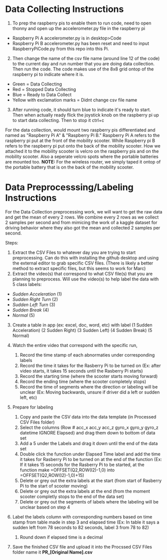 # Data Collecting Instructions

1. To prep the raspberry pis to enable them to run code, need to open thonny and open up the
accelerometer.py file in the raspberry pi

- Raspberry Pi A accelerometer.py is in desktop>Code
- Raspberry Pi B accelerometer.py has been reset and need to input RaspberryPiCode.py from this repo
into this Pi.

2. Then change the name of the csv file name (around line 12 of the code) to the current day and
run number that you are doing data collection. Then run the code. The code makes use of the
8x8 grid ontop of the raspberry pi to indicate where it is.
- Green = Data Collecting
- Red = Stopped Data Collecting
- Blue = Ready to Data Collect
- Yellow with exclamation marks = Didnt change csv file name

3. After running code, it should turn blue to indicate it's ready to start. Then when actually
ready flick the joystick knob on the raspberry pi up to start data collecting. Then to stop it
ctrl+c


For the data collection, would mount two raspberry pis differentiated and named as "Raspberry Pi A"
& "Raspberry Pi B." Raspberry Pi A refers to the raspberry pi put at the front of the mobility scooter. While 
Raspberry pi B refers to the raspberry pi put onto the back of the mobility scooter. How we
attached it to the mobility scooter is velcro on the raspberry pis and on the mobility scooter.
Also a seperate velcro spots where the portable batteries are mounted too. **NOTE:** For the 
wireless router, we simply taped it ontop of the portable battery that is on the back of the
mobility scooter.





# Data Preprocesssing/Labeling Instructions

For the Data Collection preprocessing work, we will want to get the raw data and get the mean of every 2 rows. We combine every 2 rows as we collect 2 samples per second and from mimicing the work of a kaggle dataset for driving behavior where they also got the mean and collected 2 samples per second.

Steps:
1. Extract the CSV Files to whatever day you are trying to start preprocessing. Can do this with installing the github desktop and using the external editor to grab specific CSV files. (There is likely a better method to extract specific files, but this seems to work for Marc)
2. Extract the video(s) that correspond to what CSV file(s) that you are planning to preprocess. Will use the video(s) to help label the data with 5 class labels: 

- *Sudden Acceleration* (1)
- *Sudden Right Turn* (2)
- *Sudden Left Turn* (3)
- *Sudden Break* (4)
- *Normal* (5)

3. Create a table in app (ex: excel, doc, word, etc) with label (1 Sudden Acceleration) (2 Sudden Right) (3 Sudden Left) (4 Sudden Break) (5 Normal) 

4. Watch the entire video that correspond with the specific run, 
    1) Record the time stamp of each abnormaties under corresponding labels
    2) Record the time it takes for the Rasberry Pi to be turned on (Ex: after video starts, it takes 15 seconds until the Rasberry Pi starts)
    3) Record the starting time (where the scooter starts moving forward)
    4) Record the ending time (where the scooter completely stops)
    5) Record the time of segments where the direction or labeling will be unclear (Ex: Moving backwards, unsure if driver did a left or sudden left, etc)

5. Prepare for labeling 
    1) Copy and paste the CSV data into the data template (in Processed CSV Files folder) 
    2) Select the columns (Row #	acc_x	acc_y	acc_z	gyro_x	gyro_y	gyro_z	datetime	IGNORE	Elapsed) and drag them down to bottom of data set
    3) Add a 5 under the Labels and drag it down until the end of the data set
    4) Double click the function under Elapsed Time label and add the time it takes for Rasberry Pi to be turned on at the end of the function (Ex: If it takes 15 seconds for the Rasberry Pi to be started, at the function make =OFFSET(Q2,ROW(I2)-1,0) into =OFFSET(Q2,ROW(I2)-1,0)+15)
    5) Delete or grey out the extra labels at the start (from start of Rasberry Pi to the start of scooter moving) 
    6) Delete or grey out the extra labels at the end (from the moment scooter completly stops to the end of the data set)
    7) Delete or grey out the segments of labels where the labeling will be unclear based on step 4 

6. Label the labels column with corresponding numbers based on time stamp from table made in step 3 and elapsed time (Ex: In table it says a sudden left from 78 seconds to 82 seconds, label 3 from 78 to 82) 
    1) Round down if elapsed time is a decimal
    
7. Save the finished CSV file and upload it into the Procssed CSV Files folder name it **PR_[Original Name].csv**
